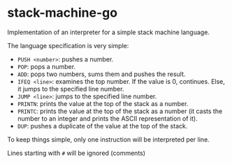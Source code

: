 # stack-machine-go

Implementation of an interpreter for a simple stack machine language.

The language specification is very simple:

- `PUSH <number>`: pushes a number.
- `POP`: pops a number.
- `ADD`: pops two numbers, sums them and pushes the result.
- `IFEQ <line>`: examines the top number. If the value is 0, continues. Else, it jumps to the specified line number.
- `JUMP <line>`: jumps to the specified line number.
- `PRINTN`: prints the value at the top of the stack as a number.
- `PRINTC`: prints the value at the top of the stack as a number (it casts the number to an integer and prints the ASCII representation of it).
- `DUP`: pushes a duplicate of the value at the top of the stack.

To keep things simple, only one instruction will be interpreted per line.

Lines starting with `#` will be ignored (comments)
